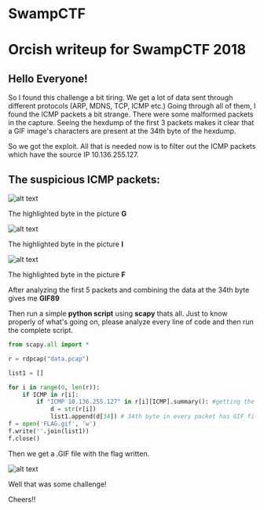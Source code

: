 # SwampCTF
# Orcish writeup for SwampCTF 2018

## Hello Everyone!

So I found this challenge a bit tiring. We get a lot of data sent through different protocols (ARP, MDNS, TCP, ICMP etc.)
Going through all of them, I found the ICMP packets a bit strange. There were some malformed packets in the capture.
Seeing the hexdump of the first 3 packets makes it clear that a GIF image's characters are present at the 34th byte of the hexdump.

So we got the exploit. All that is needed now is to filter out the ICMP packets which have the source IP 10.136.255.127.

## The suspicious ICMP packets:

![alt text](https://github.com/stuxnet999/SwampCTF/blob/master/Screenshot%20from%202018-05-11%2017-10-17.png "ICMP 1")

The highlighted byte in the picture **G**

![alt text](https://github.com/stuxnet999/SwampCTF/blob/master/Screenshot%20from%202018-05-11%2017-10-27.png "ICMP 2")

The highlighted byte in the picture **I**

![alt text](https://github.com/stuxnet999/SwampCTF/blob/master/Screenshot%20from%202018-05-11%2017-10-41.png "ICMP 1")

The highlighted byte in the picture **F**

After analyzing the first 5 packets and combining the data at the 34th byte gives me **GIF89**

Then run a simple **python script** using **scapy** thats all.
Just to know properly of what's going on, please analyze every line of code and then run the complete script.

```python
from scapy.all import *

r = rdpcap("data.pcap")

list1 = []

for i in range(0, len(r)):
    if ICMP in r[i]:
        if "ICMP 10.136.255.127" in r[i][ICMP].summary(): #getting the correct packets by filtering w.r.t source IP
        	d = str(r[i])
        	list1.append(d[34]) # 34th byte in every packet has GIF file code
f = open('FLAG.gif', 'w')
f.write(''.join(list1))
f.close()
```

Then we get a .GIF file with the flag written.

![alt text](https://github.com/stuxnet999/SwampCTF/blob/master/FLAG.gif "flag.gif")

Well that was some challenge!

Cheers!!

